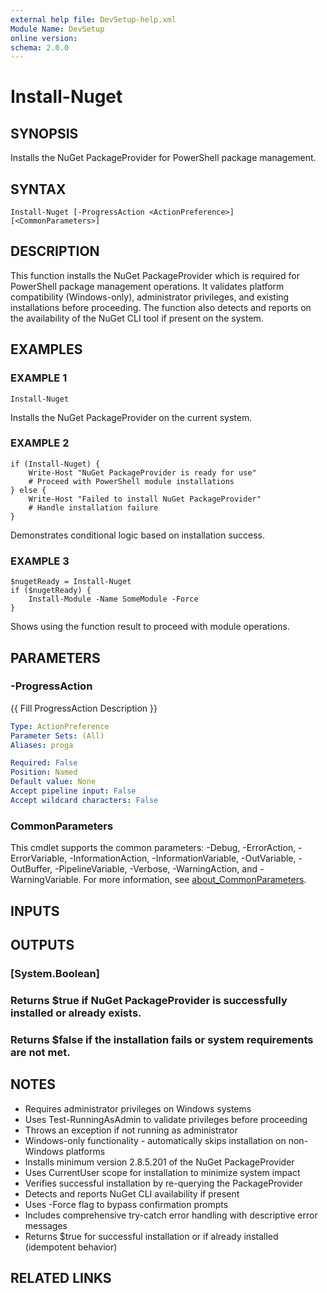 ```yaml
---
external help file: DevSetup-help.xml
Module Name: DevSetup
online version:
schema: 2.0.0
---
```


# Install-Nuget

## SYNOPSIS
Installs the NuGet PackageProvider for PowerShell package management.

## SYNTAX

```
Install-Nuget [-ProgressAction <ActionPreference>] [<CommonParameters>]
```

## DESCRIPTION
This function installs the NuGet PackageProvider which is required for PowerShell package management
operations.
It validates platform compatibility (Windows-only), administrator privileges, and existing
installations before proceeding.
The function also detects and reports on the availability of the
NuGet CLI tool if present on the system.

## EXAMPLES

### EXAMPLE 1
```
Install-Nuget
```

Installs the NuGet PackageProvider on the current system.

### EXAMPLE 2
```
if (Install-Nuget) {
    Write-Host "NuGet PackageProvider is ready for use"
    # Proceed with PowerShell module installations
} else {
    Write-Host "Failed to install NuGet PackageProvider"
    # Handle installation failure
}
```

Demonstrates conditional logic based on installation success.

### EXAMPLE 3
```
$nugetReady = Install-Nuget
if ($nugetReady) {
    Install-Module -Name SomeModule -Force
}
```

Shows using the function result to proceed with module operations.

## PARAMETERS

### -ProgressAction
{{ Fill ProgressAction Description }}

```yaml
Type: ActionPreference
Parameter Sets: (All)
Aliases: proga

Required: False
Position: Named
Default value: None
Accept pipeline input: False
Accept wildcard characters: False
```

### CommonParameters
This cmdlet supports the common parameters: -Debug, -ErrorAction, -ErrorVariable, -InformationAction, -InformationVariable, -OutVariable, -OutBuffer, -PipelineVariable, -Verbose, -WarningAction, and -WarningVariable. For more information, see [about_CommonParameters](http://go.microsoft.com/fwlink/?LinkID=113216).

## INPUTS

## OUTPUTS

### [System.Boolean]
### Returns $true if NuGet PackageProvider is successfully installed or already exists.
### Returns $false if the installation fails or system requirements are not met.
## NOTES
- Requires administrator privileges on Windows systems
- Uses Test-RunningAsAdmin to validate privileges before proceeding
- Throws an exception if not running as administrator
- Windows-only functionality - automatically skips installation on non-Windows platforms
- Installs minimum version 2.8.5.201 of the NuGet PackageProvider
- Uses CurrentUser scope for installation to minimize system impact
- Verifies successful installation by re-querying the PackageProvider
- Detects and reports NuGet CLI availability if present
- Uses -Force flag to bypass confirmation prompts
- Includes comprehensive try-catch error handling with descriptive error messages
- Returns $true for successful installation or if already installed (idempotent behavior)

## RELATED LINKS
